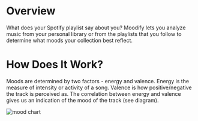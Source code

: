 # Overview
What does your Spotify playlist say about you?  Moodify lets you analyze music from your personal library or from the playlists that you follow to determine what moods your collection best reflect.

# How Does It Work?
Moods are determined by two factors - energy and valence.  Energy is the measure of intensity or activity of a song.  Valence is how positive/negative the track is perceived as.  The correlation between energy and valence gives us an indication of the mood of the track (see diagram).

![mood chart](https://kinesiscem.files.wordpress.com/2015/09/moods.jpg "X-Axis: Valence, Y-Axis: Energy")
